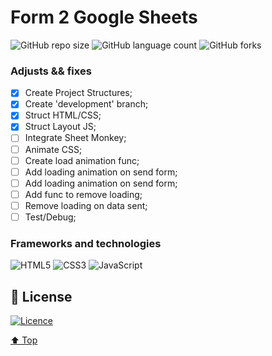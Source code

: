 # Form 2 Google Sheets

![GitHub repo size](https://img.shields.io/github/repo-size/mmaachado/form-to-google-sheets?style=for-the-badge)
![GitHub language count](https://img.shields.io/github/languages/count/mmaachado/form-to-google-sheets?style=for-the-badge)
![GitHub forks](https://img.shields.io/github/forks/mmaachado/form-to-google-sheets?style=for-the-badge)

<!-- <img src="/src/img/project-preview.png" alt="project-preview.png">

> Project Preview (Raw data).
<br>
<img src="/src/img/project-preview-alt.png" alt="project-preview-alt.png">
> Project Preview (User Input).
<br>
<img src="/src/img/project-preview-mobile.png" alt="project-preview-mobile.png">
> Project Preview (Mobile).
<br> -->
### Adjusts && fixes

- [x] Create Project Structures;
- [x] Create 'development' branch;
- [x] Struct HTML/CSS;
- [x] Struct Layout JS;
- [ ] Integrate Sheet Monkey;
- [ ] Animate CSS;
- [ ] Create load animation func;
- [ ] Add loading animation on send form;
- [ ] Add loading animation on send form;
- [ ] Add func to remove loading; 
- [ ] Remove loading on data sent;
- [ ] Test/Debug;

<!-- This project is finished, feel free to fork/clone and message me if you think anything could be better. -->

### Frameworks and technologies
![HTML5](https://img.shields.io/badge/html5-%23E34F26.svg?style=for-the-badge&logo=html5&logoColor=white)
![CSS3](https://img.shields.io/badge/css3-%231572B6.svg?style=for-the-badge&logo=css3&logoColor=white)
![JavaScript](https://img.shields.io/badge/javascript-%23323330.svg?style=for-the-badge&logo=javascript&logoColor=%23F7DF1E)

## 📝 License

[![Licence](https://img.shields.io/github/license/Ileriayo/markdown-badges?style=for-the-badge)](./LICENSE)


[⬆ Top](#Form-2-Google-Sheets)<br>
